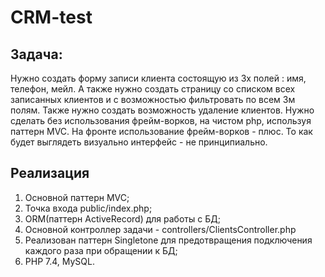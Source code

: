 # CRM-test
## Задача: 
Нужно создать форму записи клиента состоящую из 3х полей : имя, телефон, мейл. А также нужно создать страницу со списком всех записанных клиентов и с возможностью фильтровать по всем 3м полям.
Также нужно создать возможность удаление клиентов. Нужно сделать без использования фрейм-ворков, на чистом php, используя паттерн MVC. На фронте использование фрейм-ворков - плюс. То как будет выглядеть визуально интерфейс - не принципиально. 
## Реализация
1. Основной паттерн MVC;
2. Точка входа public/index.php;
3. ORM(паттерн ActiveRecord) для работы с БД;
4. Основной контроллер задачи - controllers/ClientsController.php
5. Реализован паттерн Singletone для предотвращения подключения каждого раза при обращении к БД;
6. PHP 7.4, MySQL.